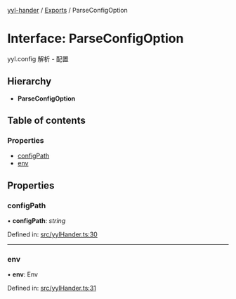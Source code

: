 [yyl-hander](../README.md) / [Exports](../modules.md) / ParseConfigOption

# Interface: ParseConfigOption

yyl.config 解析 - 配置

## Hierarchy

* **ParseConfigOption**

## Table of contents

### Properties

- [configPath](parseconfigoption.md#configpath)
- [env](parseconfigoption.md#env)

## Properties

### configPath

• **configPath**: *string*

Defined in: [src/yylHander.ts:30](https://github.com/yyl-team/yyl-hander/blob/1e1faf9/src/yylHander.ts#L30)

___

### env

• **env**: Env

Defined in: [src/yylHander.ts:31](https://github.com/yyl-team/yyl-hander/blob/1e1faf9/src/yylHander.ts#L31)
